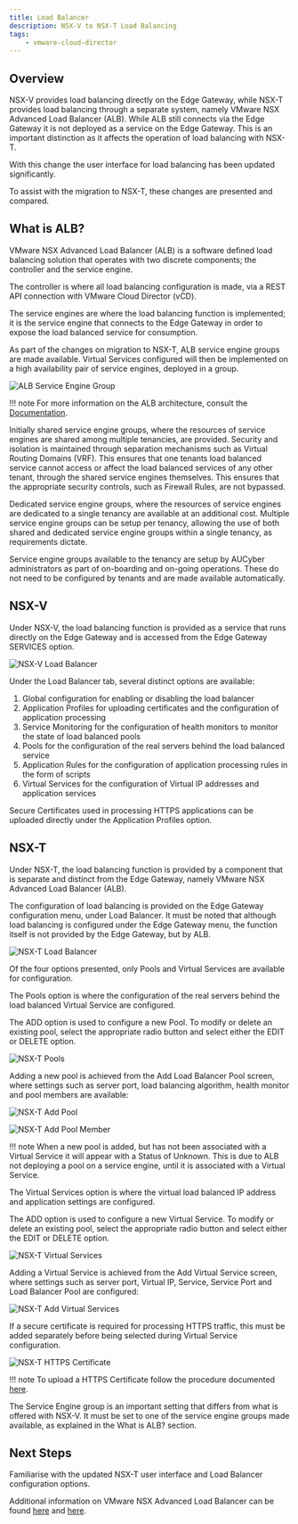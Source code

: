 ```yaml
---
title: Load Balancer
description: NSX-V to NSX-T Load Balancing
tags:
    - vmware-cloud-director
---
```


## Overview

NSX-V provides load balancing directly on the Edge Gateway, while NSX-T provides load balancing through a separate system, namely VMware NSX Advanced Load Balancer (ALB). While ALB still connects via the Edge Gateway it is not deployed as a service on the Edge Gateway. This is an important distinction as it affects the operation of load balancing with NSX-T.

With this change the user interface for load balancing has been updated significantly.

To assist with the migration to NSX-T, these changes are presented and compared.

## What is ALB?

VMware NSX Advanced Load Balancer (ALB) is a software defined load balancing solution that operates with two discrete components; the controller and the service engine.

The controller is where all load balancing configuration is made, via a REST API connection with VMware Cloud Director (vCD).

The service engines are where the load balancing function is implemented; it is the service engine that connects to the Edge Gateway in order to expose the load balanced service for consumption.

As part of the changes on migration to NSX-T, ALB service engine groups are made available. Virtual Services configured will then be implemented on a high availability pair of service engines, deployed in a group.

![ALB Service Engine Group](./assets/nsx_t_alb_se_group.jpg)

!!! note
    For more information on the ALB architecture, consult the [Documentation](https://avinetworks.com/docs/latest/architectural-overview).

Initially shared service engine groups, where the resources of service engines are shared among multiple tenancies, are provided. Security and isolation is maintained through separation mechanisms such as Virtual Routing Domains (VRF). This ensures that one tenants load balanced service cannot access or affect the load balanced services of any other tenant, through the shared service engines themselves. This ensures that the appropriate security controls, such as Firewall Rules, are not bypassed.

Dedicated service engine groups, where the resources of service engines are dedicated to a single tenancy are available at an additional cost. Multiple service engine groups can be setup per tenancy, allowing the use of both shared and dedicated service engine groups within a single tenancy, as requirements dictate.

Service engine groups available to the tenancy are setup by AUCyber administrators as part of on-boarding and on-going operations. These do not need to be configured by tenants and are made available automatically.

## NSX-V

Under NSX-V, the load balancing function is provided as a service that runs directly on the Edge Gateway and is accessed from the Edge Gateway SERVICES option.

![NSX-V Load Balancer](./assets/nsx_v_load_balancer1.jpg)

Under the Load Balancer tab, several distinct options are available:

1. Global configuration for enabling or disabling the load balancer
2. Application Profiles for uploading certificates and the configuration of application processing
3. Service Monitoring for the configuration of health monitors to monitor the state of load balanced pools
4. Pools for the configuration of the real servers behind the load balanced service
5. Application Rules for the configuration of application processing rules in the form of scripts
6. Virtual Services for the configuration of Virtual IP addresses and application services

Secure Certificates used in processing HTTPS applications can be uploaded directly under the Application Profiles option.

## NSX-T

Under NSX-T, the load balancing function is provided by a component that is separate and distinct from the Edge Gateway, namely VMware NSX Advanced Load Balancer (ALB).

The configuration of load balancing is provided on the Edge Gateway configuration menu, under Load Balancer. It must be noted that although load balancing is configured under the Edge Gateway menu, the function itself is not provided by the Edge Gateway, but by ALB.

![NSX-T Load Balancer](./assets/nsx_t_load_balancer1.jpg)

Of the four options presented, only Pools and Virtual Services are available for configuration.

The Pools option is where the configuration of the real servers behind the load balanced Virtual Service are configured.

The ADD option is used to configure a new Pool. To modify or delete an existing pool, select the appropriate radio button and select either the EDIT or DELETE option.

![NSX-T Pools](./assets/nsx_t_load_balancer_pools.jpg)

Adding a new pool is achieved from the Add Load Balancer Pool screen, where settings such as server port, load balancing algorithm, health monitor and pool members are available:

![NSX-T Add Pool](./assets/nsx_t_add_pool.jpg)

![NSX-T Add Pool Member](./assets/nsx_t_add_pool_member.jpg)

!!! note
    When a new pool is added, but has not been associated with a Virtual Service it will appear with a Status of Unknown. This is due to ALB not deploying a pool on a service engine, until it is associated with a Virtual Service.

The Virtual Services option is where the virtual load balanced IP address and application settings are configured.

The ADD option is used to configure a new Virtual Service. To modify or delete an existing pool, select the appropriate radio button and select either the EDIT or DELETE option.

![NSX-T Virtual Services](./assets/nsx_t_vserver_options.jpg)

Adding a Virtual Service is achieved from the Add Virtual Service screen, where settings such as server port, Virtual IP, Service, Service Port and Load Balancer Pool are configured:

![NSX-T Add Virtual Services](./assets/nsx_t_add_vserver.jpg)

If a secure certificate is required for processing HTTPS traffic, this must be added separately before being selected during Virtual Service configuration.

![NSX-T HTTPS Certificate](./assets/nsx_t_https_app.jpg)

!!! note
        To upload a HTTPS Certificate follow the procedure documented [here](../NSX-T_Networks/edge_services_gateway.md#add-a-certificate-to-the-edge-services-gateway).

The Service Engine group is an important setting that differs from what is offered with NSX-V. It must be set to one of the service engine groups made available, as explained in the What is ALB? section.

## Next Steps

Familiarise with the updated NSX-T user interface and Load Balancer configuration options.

Additional information on VMware NSX Advanced Load Balancer can be found [here](https://docs.vmware.com/en/VMware-Cloud-Director/10.4/VMware-Cloud-Director-Tenant-Portal-Guide/GUID-92A0563D-A272-4958-B732-9C35901D9DB8.html) and [here](https://info.avinetworks.com/hubfs/Avi_Website_Resource_Center/avi-vantage-platform-data-sheet.pdf).
